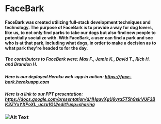 # FaceBark

#### FaceBark was created utilizing full-stack development techniques and technology. The purpose of FaceBark is to provide a way for dog lovers, like us, to not only find parks to take our dogs but also find new people to potentially socialize with. With FaceBark, a user can find a park and see who is at that park, including what dogs, in order to make a decision as to what park they're headed to for the day.

##### The contributors to FaceBark were: Max F., Jamie K., David T., Rich H. and Brandon H.

##### Here is our deployed Heroku web-app in action: https://face-bark.herokuapp.com

##### Here is a link to our PPT presentation: https://docs.google.com/presentation/d/1HguvXgU6yra5T5h9sIrVUF3BK3ZYxYXPoXL_uczu1OU/edit?usp=sharing

### ![Alt Text](https://img.buzzfeed.com/buzzfeed-static/static/2015-05/12/15/enhanced/webdr03/anigif_enhanced-9135-1431460527-2.gif)
